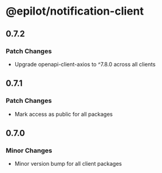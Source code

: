 # @epilot/notification-client

## 0.7.2

### Patch Changes

- Upgrade openapi-client-axios to ^7.8.0 across all clients

## 0.7.1

### Patch Changes

- Mark access as public for all packages

## 0.7.0

### Minor Changes

- Minor version bump for all client packages
